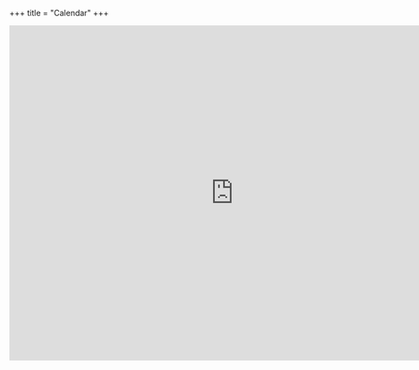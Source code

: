 +++
title = "Calendar"
+++
<iframe src="https://calendar.google.com/calendar/embed?src=brown.edu_d0b0ukiuck7q6tm7p8q33tsb6o%40group.calendar.google.com&ctz=America/New_York&mode=WEEK" style="border: 0" width="800" height="600" frameborder="0" scrolling="no"></iframe>